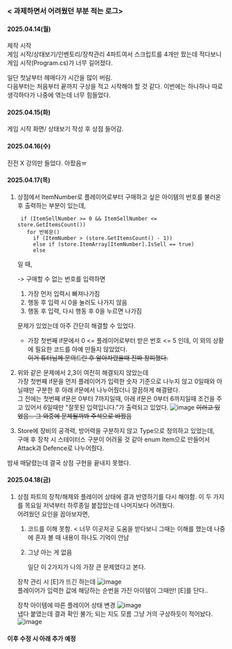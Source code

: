 ### < 과제하면서 어려웠던 부분 적는 로그>

#### 2025.04.14(월)
제작 시작   
게임 시작/상태보기/인벤토리/장착관리 4파트여서 스크립트를 4개만 팠는데 적다보니 게임 시작(Program.cs)가 너무 길어졌다.

일단 첫날부터 헤매다가 시간을 많이 버림.   
다음부터는 처음부터 끝까지 구상을 적고 시작해야 할 것 같다. 이번에는 하나하나 따로 생각하다가 나중에 엮는데 너무 힘들었다.

#### 2025.04.15(화)
게임 시작 화면/ 상태보기 작성 후 상점 들어감.

#### 2025.04.16(수)
진전 X 강의만 들었다. 아팠음ㅠ

#### 2025.04.17(목)
1. 상점에서 ItemNumber로 플레이어로부터 구매하고 싶은 아이템의 번호를 불러온 후 출력하는 부분이 있는데,

        if (ItemSellNumber >= 0 && ItemSellNumber <= store.GetItemsCount())
          for 반복문()
            if (ItemNumber > (store.GetItemsCount() - 1))
            else if (store.ItemArray[ItemNumber].IsSell == true)
            else

    일 때,

    -> 구매할 수 없는 번호를 입력하면
    1. 가장 먼저 입력시 빠져나가짐
    2. 행동 후 입력 시 0을 눌러도 나가지 않음
    3. 행동 후 입력, 다시 행동 후 0을 누르면 나가짐
    
    문제가 있었는데 아주 간단히 해결할 수 있었다.   
    - 가장 첫번째 if문에서 0 <= 플레이어로부터 받은 번호 <= 5 인데, 이 외의 상황에 필요한 코드를 아예 만들지 않았었다.  
    ~~이거 튜터님께 문의드린 후 알아차렸을때 진짜 창피했다.~~

2. 위와 같은 문제에서 2,3이 여전히 해결되지 않았는데   
   가장 첫번째 if문을 먼저 플레이어가 입력한 숫자 기준으로 나누지 않고 0일때와 아닐때만 구분한 후 아래 if문에서 나누어줬더니 깔끔하게 해결됐다.   
   그 전에는 첫번째 if문은 0부터 7까지일때, 아래 if문은 0부터 6까지일때 조건을 주고 있어서 6일때만 "잘못된 입력입니다."가 출력되고 있었다.
   ![image](https://github.com/user-attachments/assets/1ebbdb56-641a-481b-9d53-0ade157efd96)
    ~~이러고 있었음... 그 와중에 문제될까봐 주석으로 바꿨음~~
   
4. Store에 장비의 공격력, 방어력을 구분하지 않고 Type으로 정의하고 있었는데,   
   구매 후 장착 시 스테이터스 구분이 어려울 것 같아 enum Item으로 만들어서 Attack과 Defence로 나누어줬다.

밤새 매달렸는데 결국 상점 구현을 끝내지 못했다.

#### 2025.04.18(금)
1. 상점 파트의 장착/해제와 플레이어 상태에 결과 반영하기를 다시 해야함.
   이 두 가지를 목요일 저녁부터 하루종일 붙잡았는데 나머지보다 어려웠다.   
   어려웠던 요인을 꼽아보자면,
   1. 코드를 이해 못함. < 너무 이곳저곳 도움을 받다보니 그때는 이해를 했는데 나중에 혼자 볼 때 내용이 하나도 기억이 안남
   2. 그냥 아는 게 없음
      
      일단 이 2가지가 나의 가장 큰 문제였다고 본다.
      
   장착 관리 시 [E]가 뜨긴 하는데
   ![image](https://github.com/user-attachments/assets/c330b8a4-73e0-4241-9366-f3080734e948) <br>
    플레이어가 입력한 값에 해당하는 순번을 가진 아이템이 그때만! [E]를 단다..

    장착 아이템에 따른 플레이어 상태 변경
    ![image](https://github.com/user-attachments/assets/7acad73f-5bc1-4aa7-9239-02cfce02fa39) <br>
    냅다 붙였는데 결과 확인 불가; 되는 지도 모름 그냥 거의 구상하듯이 적어놨다.   
   ![image](https://github.com/user-attachments/assets/f995463f-010e-4722-9e48-faccface94c1)


   

#### 이후 수정 시 아래 추가 예정
